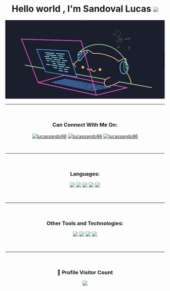 <h1 align="center"><b>Hello world , I'm Sandoval Lucas </b><img height="40" src="https://emoji.gg/assets/emoji/7333-parrotdance.gif"> </h1>
<a href="https://github.com/LucasSandoval96"><img src="Sophie%20Nguyen%20-%20CatCat.gif" alt="CatCat"></a>

 <br> 
 <hr>
 <br>
<!-- CONTACTO -->
  <div align="center">
  <h3><b>Can Connect With Me On:</b></h3>
  </div>
<p align="center">
<a href="https://www.linkedin.com/in/lucas-sandoval-a58344339/" target="blank"><img align="center" src="https://img.shields.io/badge/linkedin-%230077B5.svg?style=for-the-badge&logo=linkedin&logoColor=white" alt="lucassando96" /></a>
<a href="https://www.instagram.com/lucassando96/" target="blank"><img align="center" src="https://img.shields.io/badge/Instagram-%23E4405F.svg?style=for-the-badge&logo=Instagram&logoColor=white" alt="lucassando96" /></a>
<a href="https://www.instagram.com/lucassando96/" target="blank"><img align="center" src="https://img.shields.io/badge/Instagram-%23E4405F.svg?style=for-the-badge&logo=Instagram&logoColor=white" alt="lucassando96" /></a>
</p>
  
<br> 
<hr>
<br>

<!-- Languages -->
  <div align="center">
  <h3><b>Languages:</b></h3>
  <p align="center">
   <img src="https://img.shields.io/badge/python-3670A0?style=for-the-badge&logo=python&logoColor=ffdd54">
   <img src="https://img.shields.io/badge/java-%23ED8B00.svg?style=for-the-badge&logo=openjdk&logoColor=white">
   <img src="https://img.shields.io/badge/html5-%23E34F26.svg?style=for-the-badge&logo=html5&logoColor=white">
   <img src="https://img.shields.io/badge/css3-%231572B6.svg?style=for-the-badge&logo=css3&logoColor=white">
   <img src="https://img.shields.io/badge/javascript-%23323330.svg?style=for-the-badge&logo=javascript&logoColor=%23F7DF1E">
  </p>

 <br> 
 <hr>
 <br>

 <!-- Other Tools and Technologies -->
  <div align="center">
  <h3><b>Other Tools and Technologies:</b></h3>
  <p align="center">
   <img src="https://img.shields.io/badge/Visual%20Studio%20Code-0078d7.svg?style=for-the-badge&logo=visual-studio-code&logoColor=white">
   <img src="https://img.shields.io/badge/figma-%23F24E1E.svg?style=for-the-badge&logo=figma&logoColor=white">
   <img src="https://img.shields.io/badge/github-%23121011.svg?style=for-the-badge&logo=github&logoColor=white">
   <img src="https://img.shields.io/badge/git-%23F05033.svg?style=for-the-badge&logo=git&logoColor=white">
  </p>

 <br> 
 <hr>
 <br>
   
<!--contador de visitas-->
<div align=center>
  <h3><b>📍 Profile Visitor Count</b></h3>
</div>
<p align="center" >   
  <img src="https://profile-counter.glitch.me/LucasSandoval96/count.svg" />  
</p>
